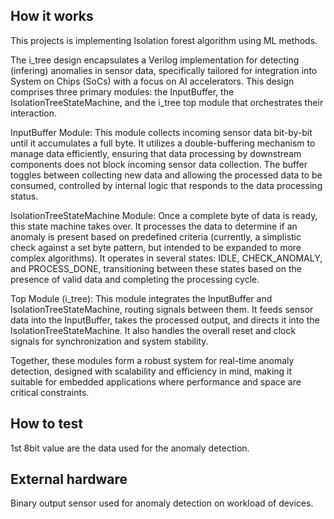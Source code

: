 <!---

This file is used to generate your project datasheet. Please fill in the information below and delete any unused
sections.

You can also include images in this folder and reference them in the markdown. Each image must be less than
512 kb in size, and the combined size of all images must be less than 1 MB.
-->

## How it works
This projects is implementing Isolation forest algorithm using ML methods.

The i_tree design encapsulates a Verilog implementation for detecting (infering) anomalies in sensor data, specifically tailored for integration into System on Chips (SoCs) with a focus on AI accelerators. This design comprises three primary modules: the InputBuffer, the IsolationTreeStateMachine, and the i_tree top module that orchestrates their interaction.

InputBuffer Module: This module collects incoming sensor data bit-by-bit until it accumulates a full byte. It utilizes a double-buffering mechanism to manage data efficiently, ensuring that data processing by downstream components does not block incoming sensor data collection. The buffer toggles between collecting new data and allowing the processed data to be consumed, controlled by internal logic that responds to the data processing status.

IsolationTreeStateMachine Module: Once a complete byte of data is ready, this state machine takes over. It processes the data to determine if an anomaly is present based on predefined criteria (currently, a simplistic check against a set byte pattern, but intended to be expanded to more complex algorithms). It operates in several states: IDLE, CHECK_ANOMALY, and PROCESS_DONE, transitioning between these states based on the presence of valid data and completing the processing cycle.

Top Module (i_tree): This module integrates the InputBuffer and IsolationTreeStateMachine, routing signals between them. It feeds sensor data into the InputBuffer, takes the processed output, and directs it into the IsolationTreeStateMachine. It also handles the overall reset and clock signals for synchronization and system stability.

Together, these modules form a robust system for real-time anomaly detection, designed with scalability and efficiency in mind, making it suitable for embedded applications where performance and space are critical constraints.

## How to test

1st 8bit value are the data used for the anomaly detection.

## External hardware

Binary output sensor used for anomaly detection on workload of devices.
